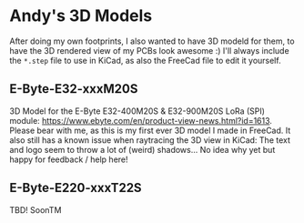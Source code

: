 # Andy's 3D Models
After doing my own footprints, I also wanted to have 3D modeld for them, to have the 3D rendered view of my PCBs look awesome :) I'll always include the `*.step` file to use in KiCad, as also the FreeCad file to edit it yourself.

## E-Byte-E32-xxxM20S
3D Model for the E-Byte E32-400M20S & E32-900M20S LoRa (SPI) module: https://www.ebyte.com/en/product-view-news.html?id=1613. Please bear with me, as this is my first ever 3D model I made in FreeCad. It also still has a known issue when raytracing the 3D view in KiCad: The text and logo seem to throw a lot of (weird) shadows... No idea why yet but happy for feedback / help here!

## E-Byte-E220-xxxT22S
TBD! SoonTM